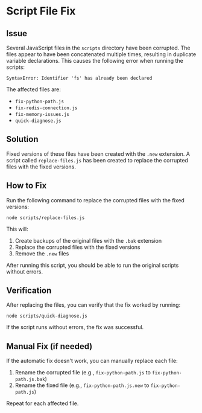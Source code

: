 # Script File Fix

## Issue

Several JavaScript files in the `scripts` directory have been corrupted. The files appear to have been concatenated multiple times, resulting in duplicate variable declarations. This causes the following error when running the scripts:

```
SyntaxError: Identifier 'fs' has already been declared
```

The affected files are:
- `fix-python-path.js`
- `fix-redis-connection.js`
- `fix-memory-issues.js`
- `quick-diagnose.js`

## Solution

Fixed versions of these files have been created with the `.new` extension. A script called `replace-files.js` has been created to replace the corrupted files with the fixed versions.

## How to Fix

Run the following command to replace the corrupted files with the fixed versions:

```
node scripts/replace-files.js
```

This will:
1. Create backups of the original files with the `.bak` extension
2. Replace the corrupted files with the fixed versions
3. Remove the `.new` files

After running this script, you should be able to run the original scripts without errors.

## Verification

After replacing the files, you can verify that the fix worked by running:

```
node scripts/quick-diagnose.js
```

If the script runs without errors, the fix was successful.

## Manual Fix (if needed)

If the automatic fix doesn't work, you can manually replace each file:

1. Rename the corrupted file (e.g., `fix-python-path.js` to `fix-python-path.js.bak`)
2. Rename the fixed file (e.g., `fix-python-path.js.new` to `fix-python-path.js`)

Repeat for each affected file.
